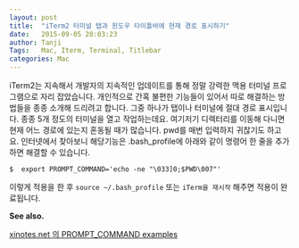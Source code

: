 ```yaml
---
layout: post
title:  "iTerm2 터미널 탭과 윈도우 타이틀바에 현재 경로 표시하기"
date:   2015-09-05 20:03:23
author: Tanji
Tags:   Mac, Iterm, Terminal, Titlebar
categories: Mac
---
```



iTerm2는 지속해서 개발자의 지속적인 업데이트를 통해 정말 강력한 맥용 터미널 프로그램으로 자리 잡았습니다. 개인적으로 간혹 불편한 기능들이 있어서 따로 해결하는 방법들을 종종 소개해 드리려고 합니다. 그중 하나가 탭이나 터미널에 절대 경로 표시입니다. 종종 5개 정도의 터미널을 열고 작업하는데요. 여기저기 디렉터리를 이동해 다니면 현재 어느 경로에 있는지 혼동될 때가 많습니다. pwd를 매번 입력하지 귀찮기도 하고요. 인터넷에서 찾아보니 해당기능은 .bash_profile에 아래와 같이 명령어 한 줄을 추가하면 해결할 수 있습니다. 

```
$  export PROMPT_COMMAND='echo -ne "\033]0;$PWD\007"'
```

이렇게 적용을 한 후 `source ~/.bash_profile` 또는 `iTerm을 재시작` 해주면 적용이 완료됩니다. 


**See also.**

[xinotes.net 의 PROMPT_COMMAND examples ](http://www.xinotes.net/notes/note/1262/)

